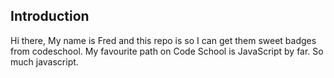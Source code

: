 ## Introduction

Hi there, 
My name is Fred and this repo is so I can get them sweet badges from codeschool. My favourite path on Code School is JavaScript by far. So much javascript.

